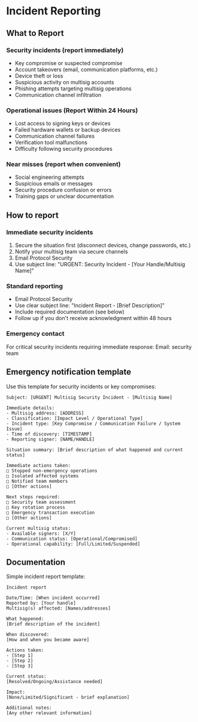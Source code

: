 # Incident Reporting

## What to Report

### Security incidents (report immediately)
- Key compromise or suspected compromise
- Account takeovers (email, communication platforms, etc.)
- Device theft or loss
- Suspicious activity on multisig accounts
- Phishing attempts targeting multisig operations
- Communication channel infiltration

### Operational issues (Report Within 24 Hours)
- Lost access to signing keys or devices
- Failed hardware wallets or backup devices
- Communication channel failures
- Verification tool malfunctions
- Difficulty following security procedures

### Near misses (report when convenient)
- Social engineering attempts
- Suspicious emails or messages
- Security procedure confusion or errors
- Training gaps or unclear documentation

## How to report

### Immediate security incidents
1. Secure the situation first (disconnect devices, change passwords, etc.)
2. Notify your multisig team via secure channels
3. Email Protocol Security
4. Use subject line: "URGENT: Security Incident - [Your Handle/Multisig Name]"

### Standard reporting
- Email Protocol Security
- Use clear subject line: "Incident Report - [Brief Description]"
- Include required documentation (see below)
- Follow up if you don't receive acknowledgment within 48 hours

### Emergency contact
For critical security incidents requiring immediate response: Email: security team

## Emergency notification template

Use this template for security incidents or key compromises:

```
Subject: [URGENT] Multisig Security Incident - [Multisig Name]

Immediate details:
- Multisig address: [ADDRESS]
- Classification: [Impact Level / Operational Type]
- Incident type: [Key Compromise / Communication Failure / System Issue]
- Time of discovery: [TIMESTAMP]
- Reporting signer: [NAME/HANDLE]

Situation summary: [Brief description of what happened and current status]

Immediate actions taken:
□ Stopped non-emergency operations
□ Isolated affected systems
□ Notified team members
□ [Other actions]

Next steps required:
□ Security team assessment
□ Key rotation process
□ Emergency transaction execution
□ [Other actions]

Current multisig status:
- Available signers: [X/Y]
- Communication status: [Operational/Compromised]
- Operational capability: [Full/Limited/Suspended]
```

## Documentation

Simple incident report template:

```
Incident report

Date/Time: [When incident occurred]
Reported by: [Your handle]
Multisig(s) affected: [Names/addresses]

What happened:
[Brief description of the incident]

When discovered:
[How and when you became aware]

Actions taken:
- [Step 1]
- [Step 2]
- [Step 3]

Current status:
[Resolved/Ongoing/Assistance needed]

Impact:
[None/Limited/Significant - brief explanation]

Additional notes:
[Any other relevant information]
```
